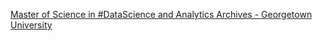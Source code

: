 [Master of Science in #DataScience and Analytics Archives - Georgetown University](https://qi.tc/qi/114839)